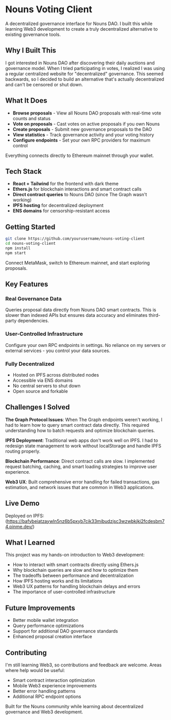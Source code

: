 # Nouns Voting Client

A decentralized governance interface for Nouns DAO. I built this while learning Web3 development to create a truly decentralized alternative to existing governance tools.

## Why I Built This

I got interested in Nouns DAO after discovering their daily auctions and governance model. When I tried participating in votes, I realized I was using a regular centralized website for "decentralized" governance. This seemed backwards, so I decided to build an alternative that's actually decentralized and can't be censored or shut down.

## What It Does

- **Browse proposals** - View all Nouns DAO proposals with real-time vote counts and status
- **Vote on proposals** - Cast votes on active proposals if you own Nouns
- **Create proposals** - Submit new governance proposals to the DAO
- **View statistics** - Track governance activity and your voting history
- **Configure endpoints** - Set your own RPC providers for maximum control

Everything connects directly to Ethereum mainnet through your wallet.

## Tech Stack

- **React + Tailwind** for the frontend with dark theme
- **Ethers.js** for blockchain interactions and smart contract calls
- **Direct contract queries** to Nouns DAO (since The Graph wasn't working)
- **IPFS hosting** for decentralized deployment
- **ENS domains** for censorship-resistant access

## Getting Started

```bash
git clone https://github.com/yourusername/nouns-voting-client
cd nouns-voting-client
npm install
npm start
```

Connect MetaMask, switch to Ethereum mainnet, and start exploring proposals.

## Key Features

### Real Governance Data
Queries proposal data directly from Nouns DAO smart contracts. This is slower than indexed APIs but ensures data accuracy and eliminates third-party dependencies.

### User-Controlled Infrastructure
Configure your own RPC endpoints in settings. No reliance on my servers or external services - you control your data sources.

### Fully Decentralized
- Hosted on IPFS across distributed nodes
- Accessible via ENS domains
- No central servers to shut down
- Open source and forkable

## Challenges I Solved

**The Graph Protocol Issues**: When The Graph endpoints weren't working, I had to learn how to query smart contract data directly. This required understanding how to batch requests and optimize blockchain queries.

**IPFS Deployment**: Traditional web apps don't work well on IPFS. I had to redesign state management to work without localStorage and handle IPFS routing properly.

**Blockchain Performance**: Direct contract calls are slow. I implemented request batching, caching, and smart loading strategies to improve user experience.

**Web3 UX**: Built comprehensive error handling for failed transactions, gas estimation, and network issues that are common in Web3 applications.

## Live Demo

Deployed on IPFS: (https://bafybeiatzaywln5nz6b5pxyb7cik33mibudzjsc3wzwbkjki2fcdesbm74.pinme.dev/)

## What I Learned

This project was my hands-on introduction to Web3 development:

- How to interact with smart contracts directly using Ethers.js
- Why blockchain queries are slow and how to optimize them
- The tradeoffs between performance and decentralization
- How IPFS hosting works and its limitations
- Web3 UX patterns for handling blockchain delays and errors
- The importance of user-controlled infrastructure

## Future Improvements

- Better mobile wallet integration
- Query performance optimizations
- Support for additional DAO governance standards
- Enhanced proposal creation interface

## Contributing

I'm still learning Web3, so contributions and feedback are welcome. Areas where help would be useful:

- Smart contract interaction optimization
- Mobile Web3 experience improvements
- Better error handling patterns
- Additional RPC endpoint options

Built for the Nouns community while learning about decentralized governance and Web3 development.

